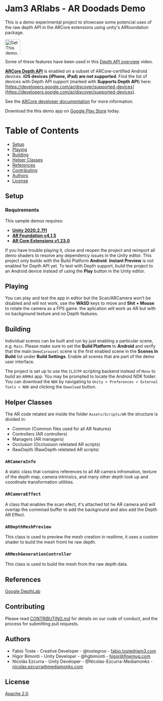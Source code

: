 # Jam3 ARlabs - AR Doodads Demo

This is a demo experimental project to showcase some potencial uses of the raw depth API in the ARCore extensions using unity's ARfoundation package.

[<img alt="Get This demo on Google Play" height="50px" src="https://play.google.com/intl/en_us/badges/images/apps/en-play-badge-border.png" />](https://play.google.com/store/apps/details?id=com.jam3.arlabs)

Some of these features have been used in this [Depth API overview](https://www.youtube.com/watch?v=VOVhCTb-1io) video.

[**ARCore Depth API**](https://developers.google.com/ar/develop/unity/depth/overview)
is enabled on a subset of ARCore-certified Android devices. **iOS devices (iPhone, iPad) are not supported**. Find the list of devices with Depth API support (marked with **Supports Depth API**) here:
[https://developers.google.com/ar/discover/supported-devices](https://developers.google.com/ar/discover/supported-devices).

See the [ARCore developer documentation](https://developers.google.com/ar) for
more information.

Download the this demo app on
[Google Play Store](https://play.google.com/store/apps/details?id=com.jam3.arlabs)
today.

# Table of Contents

-   [Setup](#setup)
-   [Playing](#playing)
-   [Building](#building)
-   [Helper Classes](#helper-classes)
-   [References](#references)
-   [Contributing](#contributing)
-   [Authors](#authors)
-   [License](#license)

## Setup

### Requirements

This sample demos requires:

-   [**Unity 2020.2.7f1**](https://unity3d.com)
-   [**AR Foundation v4.1.5**](https://developers.google.com/ar/develop/unity-arf)
-   [**AR Core Extensions v1.23.0**](https://github.com/google-ar/arcore-unity-extensions)

If you have trouble playing it, close and reopen the project and reimport all demo shaders to resolve any dependency issues in the Unity editor. This project only builds with the Build Platform **Android**. **Instant Preview** is not enabled for Depth API yet. To test with Depth support, build the project to an Android device instead of using the **Play** button in the Unity editor.

## Playing

You can play and test the app in editor but the Scan/ARCamera won't be disabled and will not work, use the **WASD** keys to move and **Shit + Mouse** to rotate the camera as a FPS game. the aplication will work as AR but with no background texture and no Depth features.

## Building

Individual scenes can be built and run by just enabling a particular scene, e.g. `Main`. Please make sure to set the **Build Platform** to **Android** and verify that the main `DemoCarousel` scene is the first enabled scene in the **Scenes In Build** list under **Build Settings**. Enable all scenes that are part of the demo user interface.

The project is set up to use the `IL2CPP` scripting backend instead of `Mono` to build an `ARM64` app. You may be prompted to locate the Android NDK folder. You can download the `NDK` by navigating to `Unity > Preferences > External Tools > NDK` and clicking the `Download` button.

## Helper Classes

The AR code retated are inside the folder `Assets/Scripts/AR` the structure is divided in:

-   Common (Common files used for all AR features)
-   Controllers (AR controllers)
-   Managers (AR managers)
-   Occlusion (Occlusiuon reletated AR scripts)
-   RawDepth (RawDepth reletated AR scripts)

### `ARCameraInfo`

A static class that contains references to all AR camera infromation, texture of the depth map, camera intrinsics, and many other depth look up and coordinate transformation utilities.

### `ARCameraEffect`

A class that enables the scan efect, it's attached tot he AR camera and will overlap the commnad buffer to add the background and also add the Depth AR Effect.

### `ARDepthMeshPreview`

This class is used to preview the mesh creation in realtime, it uses a custom shader to build the mesh fromt he raw depth.

### `ARMeshGenerationController`

This class is used to build the mesh from the raw depth data.

## References

[Google DepthLab](https://github.com/googlesamples/arcore-depth-lab)

## Contributing

Please read [CONTRIBUTING.md](https://github.com/Jam3/arlabs-doodads/blob/master/CONTRIBUTING.md) for details on our code of conduct, and the process for submitting pull requests.

## Authors

-   Fabio Toste - Creative Developer - @tostegroo - fabio.toste@jam3.com
-   Higor Bimonti - Unity Developer - @hgbimonti - higor@finemug.com
-   Nicolás Ezcurra - Unity Developer - @Nicolas-Ezcurra-Mediamonks - nicolas.ezcurra@mediamonks.com

## License

[Apache 2.0](https://github.com/Jam3/arlabs-doodads/blob/master/LICENSE).
